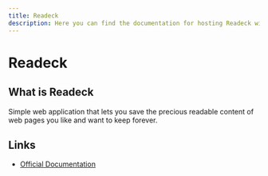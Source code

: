 ```yaml
---
title: Readeck
description: Here you can find the documentation for hosting Readeck with Coolify.
---
```


# Readeck

## What is Readeck

Simple web application that lets you save the precious readable content of web pages you like and want to keep forever.

## Links

- [Official Documentation](https://readeck.org/en/docs/?utm_source=coolify.io)
